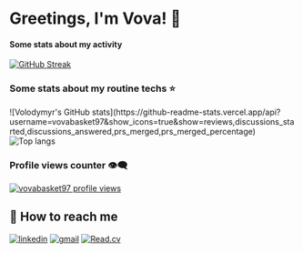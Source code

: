 # Greetings, I'm Vova! 👋

#### Some stats about my activity

[![GitHub Streak](https://streak-stats.demolab.com?user=vovabasket97&hide_border=true&border_radius=6)](https://git.io/streak-stats)

### Some stats about my routine techs ⭐

<div align="left">
![Volodymyr's GitHub stats](https://github-readme-stats.vercel.app/api?username=vovabasket97&show_icons=true&show=reviews,discussions_started,discussions_answered,prs_merged,prs_merged_percentage)
<img alt="Top langs" src="https://github-readme-stats.vercel.app/api/top-langs/?username=vovabasket97&layout=compact&&langs_count=8"/>
</div>

### Profile views counter 👁️‍🗨️
[![vovabasket97 profile views](https://u8views.com/api/v1/github/profiles/70752103/views/day-week-month-total-count.svg)](https://u8views.com/github/vovabasket97)

## 🔗 How to reach me

[![linkedin](https://img.shields.io/badge/linkedin-0A66C2?style=for-the-badge&logo=linkedin&logoColor=white)](https://www.linkedin.com/in/masytskyi/)
[![gmail](https://img.shields.io/badge/gmail-eee?style=for-the-badge&logo=gmail&logoColor=red)](mailto:vovabasket97@gmail.com)
[![Read.cv](https://img.shields.io/static/v1?style=for-the-badge&message=CV&color=C6C6C6&logo=Read.cv&logoColor=333333&label=)](https://docs.google.com/document/d/1TFKTOBPMHIyoiE2fmTylqABrXpudtCcK/edit#heading=h.gjdgxs)
